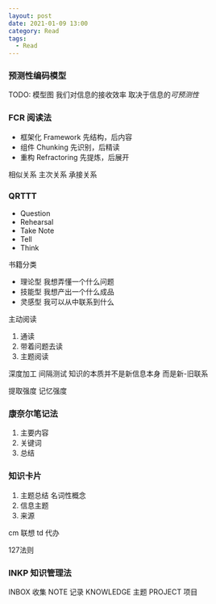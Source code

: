 ```yaml
---
layout: post
date: 2021-01-09 13:00
category: Read
tags:
  - Read
---
```


### 预测性编码模型
TODO: 模型图
我们对信息的接收效率 取决于信息的*可预测性*
### FCR 阅读法
- 框架化 Framework     先结构，后内容
- 组件   Chunking      先识别，后精读
- 重构   Refractoring  先提炼，后展开

相似关系 主次关系 承接关系

### QRTTT
- Question
- Rehearsal
- Take Note
- Tell
- Think

书籍分类
- 理论型 我想弄懂一个什么问题
- 技能型 我想产出一个什么成品
- 灵感型 我可以从中联系到什么

主动阅读
1. 通读
2. 带着问题去读
3. 主题阅读
   

深度加工 间隔测试
知识的本质并不是新信息本身 而是新-旧联系

提取强度 记忆强度


### 康奈尔笔记法 
1. 主要内容 
2. 关键词
3. 总结

### 知识卡片
1. 主题总结 名词性概念
2. 信息主题 
3. 来源

cm 联想
td 代办


127法则

### INKP 知识管理法
INBOX     收集
NOTE      记录
KNOWLEDGE 主题
PROJECT   项目